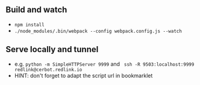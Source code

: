 ## Build and watch

* `npm install`
* `./node_modules/.bin/webpack --config webpack.config.js --watch`

## Serve locally and tunnel

* e.g. `python -m SimpleHTTPServer 9999` and ` ssh -R 9503:localhost:9999 redlink@cerbot.redlink.io`
* HINT: don't forget to adapt the script url in bookmarklet